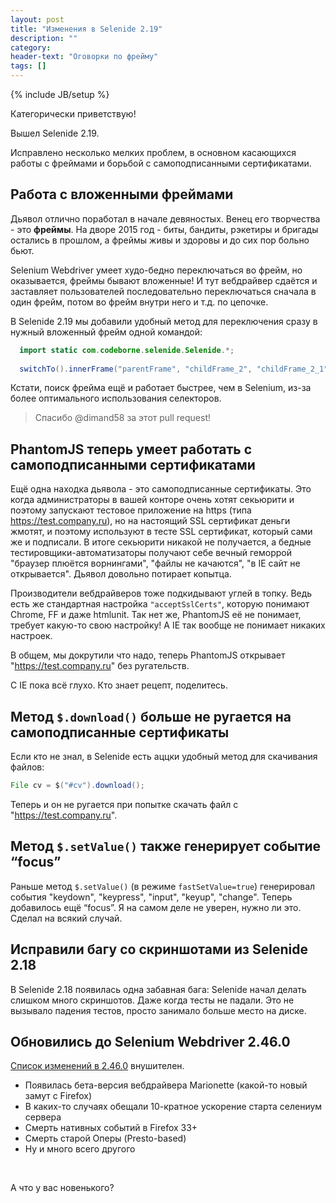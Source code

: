 ```yaml
---
layout: post
title: "Изменения в Selenide 2.19"
description: ""
category:
header-text: "Оговорки по фрейму"
tags: []
---
```

{% include JB/setup %}

Категорически приветствую!

Вышел Selenide 2.19. 

Исправлено несколько мелких проблем, в основном касающихся работы с фреймами и борьбой с самоподписанными сертификатами. 


## Работа с вложенными фреймами

Дьявол отлично поработал в начале девяностых. Венец его творчества - это **фреймы**. 
На дворе 2015 год - биты, бандиты, рэкетиры и бригады остались в прошлом, а фреймы живы и здоровы и до сих пор больно бьют.

Selenium Webdriver умеет худо-бедно переключаться во фрейм, но оказывается, фреймы бывают вложенные! И тут вебдрайвер 
сдаётся и заставляет пользователей последовательно переключаться сначала в один фрейм, потом во фрейм внутри него и т.д. по цепочке.

В Selenide 2.19 мы добавили удобный метод для переключения сразу в нужный вложенный фрейм одной командой:

```java
  import static com.codeborne.selenide.Selenide.*;
  
  switchTo().innerFrame("parentFrame", "childFrame_2", "childFrame_2_1");
```

Кстати, поиск фрейма ещё и работает быстрее, чем в Selenium, из-за более оптимального использования селекторов.

> Спасибо @dimand58 за этот pull request!


## PhantomJS теперь умеет работать с самоподписанными сертификатами

Ещё одна находка дьявола - это самоподписанные сертификаты. Это когда администраторы в вашей конторе очень хотят секьюрити и 
поэтому запускают тестовое приложение на https (типа https://test.company.ru), но на настоящий SSL сертификат деньги 
жмотят, и поэтому используют в тесте SSL сертификат, который сами же и подписали. В итоге секьюрити никакой не получается,
а бедные тестировщики-автоматизаторы получают себе вечный геморрой "браузер плюётся ворнингами", "файлы не качаются", 
"в IE сайт не открывается". Дьявол довольно потирает копытца. 

Производители вебдрайверов тоже подкидывают углей в топку. Ведь есть же стандартная настройка `"acceptSslCerts"`, 
которую понимают Chrome, FF и даже htmlunit. Так нет же, PhantomJS её не понимает, требует какую-то свою настройку! 
А IE так вообще не понимает никаких настроек.

В общем, мы докрутили что надо, теперь PhantomJS открывает "https://test.company.ru" без ругательств.

С IE пока всё глухо. Кто знает рецепт, поделитесь.

## Метод `$.download()` больше не ругается на самоподписанные сертификаты

Если кто не знал, в Selenide есть аццки удобный метод для скачивания файлов:

```java
File cv = $("#cv").download();
```

Теперь и он не ругается при попытке скачать файл с "https://test.company.ru". 

## Метод `$.setValue()` также генерирует событие “focus”

Раньше метод `$.setValue()` (в режиме `fastSetValue=true`) генерировал события "keydown", "keypress", "input", "keyup", 
"change". Теперь добавилось ещё “focus”. Я на самом деле не уверен, нужно ли это. Сделал на всякий случай.

## Исправили багу со скриншотами из Selenide 2.18

В Selenide 2.18 появилась одна забавная бага: Selenide начал делать слишком много скриншотов. Даже когда тесты не падали.
Это не вызывало падения тестов, просто занимало больше место на диске.

## Обновились до Selenium Webdriver 2.46.0

[Список изменений в 2.46.0](https://raw.githubusercontent.com/SeleniumHQ/selenium/master/java/CHANGELOG) внушителен. 

* Появилась бета-версия вебдрайвера Marionette (какой-то новый замут с Firefox)
* В каких-то случаях обещали 10-кратное ускорение старта селениум сервера
* Смерть нативных событий в Firefox 33+
* Смерть старой Оперы (Presto-based)
* Ну и много всего другого

<br/>

А что у вас новенького?

<br/>